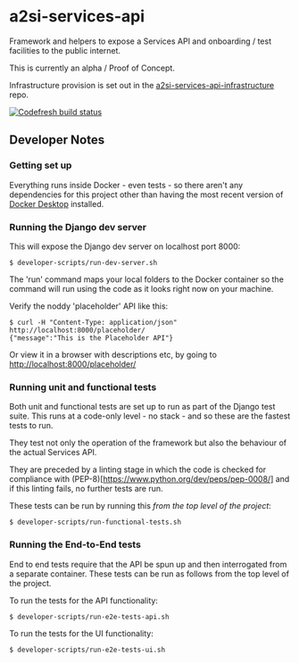 # a2si-services-api

Framework and helpers to expose a Services API and onboarding / test facilities to the
public internet.

This is currently an alpha / Proof of Concept.

Infrastructure provision is set out in the [a2si-services-api-infrastructure](https://github.com/nhsd-a2si/a2si-services-api-infrastructure)
repo.

[![Codefresh build status]( https://g.codefresh.io/api/badges/pipeline/mcbhenwood/nhsd-a2si%2Fa2si-services-api%2Fa2si-services-api?branch=master&key=eyJhbGciOiJIUzI1NiJ9.NWM1ODM1YTdmMTZlNTQ2YjBjY2U0MWRl.x_m0MBZbiG5Pv3RP3jXMQOF56t2HyjRFuoOxyLHBzrE&type=cf-1)]( https://g.codefresh.io/pipelines/a2si-services-api/builds?repoOwner=nhsd-a2si&repoName=a2si-services-api&serviceName=nhsd-a2si%2Fa2si-services-api&filter=trigger:build~Build;branch:master;pipeline:5ca76c5e53c6dd5550f9ccea~a2si-services-api)

## Developer Notes

### Getting set up

Everything runs inside Docker - even tests - so there aren't any dependencies for this project
other than having the most recent version of [Docker Desktop](https://www.docker.com/products/docker-desktop)
installed.

### Running the Django dev server
This will expose the Django dev server on localhost port 8000:
```
$ developer-scripts/run-dev-server.sh
```
The 'run' command maps your local folders to the Docker container so the command will run using the
code as it looks right now on your machine.

Verify the noddy 'placeholder' API like this:
```
$ curl -H "Content-Type: application/json" http://localhost:8000/placeholder/
{"message":"This is the Placeholder API"}
```
Or view it in a browser with descriptions etc, by going to <http://localhost:8000/placeholder/>

### Running unit and functional tests
Both unit and functional tests are set up to run as part of the Django test suite. This runs at
a code-only level - no stack - and so these are the fastest tests to run.

They test not only the operation of the framework but also the behaviour of the actual Services API.

They are preceded by a linting stage in which the code is checked for compliance with
(PEP-8)[https://www.python.org/dev/peps/pep-0008/] and if this linting fails, no further tests are
run.

These tests can be run by running this _from the top level of the project_:
```
$ developer-scripts/run-functional-tests.sh
```

### Running the End-to-End tests

End to end tests require that the API be spun up and then interrogated from a separate container.
These tests can be run as follows from the top level of the project.

To run the tests for the API functionality:
```
$ developer-scripts/run-e2e-tests-api.sh
```

To run the tests for the UI functionality:
```
$ developer-scripts/run-e2e-tests-ui.sh
```
